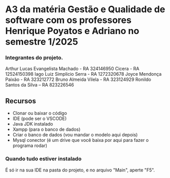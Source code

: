 # A3 da matéria Gestão e Qualidade de software com os professores Henrique Poyatos e Adriano no semestre 1/2025

### Integrantes do projeto.

Arthur Lucas Evangelista Machado - RA 324146950
Cicera - RA 12524150398
Iago Luiz Simplicio Serra - RA 1272320678
Joyce Mendonça Paixão - RA 323212772
Bruno Almeida Vilela - RA 323124929
Ronildo Santos da Silva – RA 823226546


## Recursos
- Clonar ou baixar o código
- IDE (pode ser o VSCODE)
- Java JDK instalado
- Xampp (para o banco de dados)
- Criar o banco de dados (vou mandar o modelo aqui depois)
- Mysql conector (é um drive que você baixa por aqui para fazer o programa rodar)

### Quando tudo estiver instalado
É só ir na sua IDE na pasta do projeto, e no arquivo "Main", aperte "F5".
